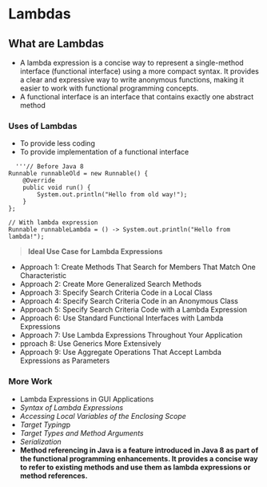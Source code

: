 # Lambdas
## What are Lambdas
- A lambda expression is a concise way to represent a single-method interface (functional interface) using a more compact syntax. It provides a clear and expressive way to write anonymous functions, making it easier to work with functional programming concepts.
- A functional interface is an interface that contains exactly one abstract method

### Uses of Lambdas
- To provide less coding
- To provide implementation of a functional interface
```...Example of functional interface...
  '''// Before Java 8
Runnable runnableOld = new Runnable() {
    @Override
    public void run() {
        System.out.println("Hello from old way!");
    }
};

// With lambda expression
Runnable runnableLambda = () -> System.out.println("Hello from lambda!");

```


> **Ideal Use Case for Lambda Expressions**
- Approach 1: Create Methods That Search for Members That Match One Characteristic
- Approach 2: Create More Generalized Search Methods
- Approach 3: Specify Search Criteria Code in a Local Class
- Approach 4: Specify Search Criteria Code in an Anonymous Class
- Approach 5: Specify Search Criteria Code with a Lambda Expression
- Approach 6: Use Standard Functional Interfaces with Lambda Expressions
- Approach 7: Use Lambda Expressions Throughout Your Application
- pproach 8: Use Generics More Extensively
- Approach 9: Use Aggregate Operations That Accept Lambda Expressions as Parameters

### More Work
- Lambda Expressions in GUI Applications
- *Syntax of Lambda Expressions*
- *Accessing Local Variables of the Enclosing Scope*
- *Target Typing*p
- *Target Types and Method Arguments*
- *Serialization*
- **Method referencing in Java is a feature introduced in Java 8 as part of the functional programming enhancements. It provides a concise way to refer to existing methods and use them as lambda expressions or method references.**